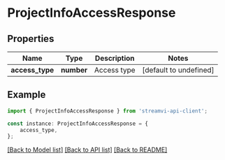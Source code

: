 # ProjectInfoAccessResponse


## Properties

Name | Type | Description | Notes
------------ | ------------- | ------------- | -------------
**access_type** | **number** | Access type | [default to undefined]

## Example

```typescript
import { ProjectInfoAccessResponse } from 'streamvi-api-client';

const instance: ProjectInfoAccessResponse = {
    access_type,
};
```

[[Back to Model list]](../README.md#documentation-for-models) [[Back to API list]](../README.md#documentation-for-api-endpoints) [[Back to README]](../README.md)
